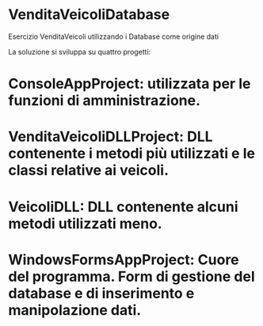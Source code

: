 # VenditaVeicoliDatabase
Esercizio VenditaVeicoli utilizzando i Database come origine dati 

La soluzione si sviluppa su quattro progetti:
# ConsoleAppProject: utilizzata per le funzioni di amministrazione.
# VenditaVeicoliDLLProject: DLL contenente i metodi più utilizzati e le classi relative ai veicoli.
# VeicoliDLL: DLL contenente alcuni metodi utilizzati meno.
# WindowsFormsAppProject: Cuore del programma. Form di gestione del database e di inserimento e manipolazione dati.
